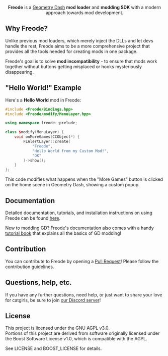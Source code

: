 <p align="center"><b>Freode</b> is a <a href="https://store.steampowered.com/app/322170/Geometry_Dash/">Geometry Dash</a> <b>mod loader</b> and <b>modding SDK</b> with a modern approach towards mod development.</p>

## Why Freode?

Unlike previous mod loaders, which merely inject the DLLs and let devs handle the rest, Freode aims to be a more comprehensive project that provides all the tools needed for creating mods in one package.

Freode's goal is to solve **mod incompatibility** - to ensure that mods work together without buttons getting misplaced or hooks mysteriously disappearing.

## "Hello World!" Example

Here's a **Hello World** mod in Freode:

```cpp
#include <Freode/Bindings.hpp>
#include <Freode/modify/MenuLayer.hpp>

using namespace freode::prelude;

class $modify(MenuLayer) {
	void onMoreGames(CCObject*) {
		FLAlertLayer::create(
			"Freode",
			"Hello World from my Custom Mod!",
			"OK"
		)->show();
	}
};
```

This code modifies what happens when the "More Games" button is clicked on the home scene in Geometry Dash, showing a custom popup.

## Documentation

Detailed documentation, tutorials, and installation instructions on using Freode can be found [here](https://docs.freode-sdk.org).

New to modding GD? Freode's documentation also comes with a handy [tutorial book](https://docs.freode-sdk.org/#/handbook/chap0) that explains all the basics of GD modding!

## Contribution

You can contribute to Freode by opening a [Pull Request](https://github.com/freode-sdk/freode/pulls)! Please follow the contribution guidelines.

## Questions, help, etc.

If you have any further questions, need help, or just want to share your love for catgirls, be sure to join [our Discord server](https://discord.gg/9e43WMKzhp)!

## License

This project is licensed under the GNU AGPL v3.0.  
Portions of this project are derived from software originally licensed under the Boost Software License v1.0, which is compatible with the AGPL.

See LICENSE and BOOST_LICENSE for details.
